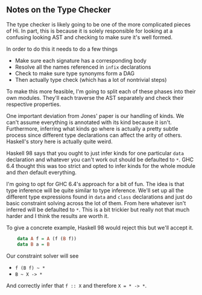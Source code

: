 ## Notes on the Type Checker

The type checker is likely going to be one of the more complicated
pieces of Hi. In part, this is because it is solely responsible for
looking at a confusing looking AST and checking to make sure it's well
formed.

In order to do this it needs to do a few things

 - Make sure each signature has a corresponding body
 - Resolve all the names referenced in `infix` declarations
 - Check to make sure type synonyms form a DAG
 - Then actually type check (which has a lot of nontrivial steps)

To make this more feasible, I'm going to split each of these phases
into their own modules. They'll each traverse the AST separately and
check their respective properties.

One important deviation from Jones' paper is our handling of kinds. We
can't assume everything is annotated with its kind because it
isn't. Furthermore, inferring what kinds go where is actually a pretty
subtle process since different type declarations can affect the arity
of others. Haskell's story here is actually quite weird.

Haskell 98 says that you ought to just infer kinds for one particular
`data` declaration and whatever you can't work out should be defaulted
to `*`. GHC 6.4 thought this was too strict and opted to infer kinds
for the whole module and *then* default everything.

I'm going to opt for GHC 6.4's approach for a bit of fun. The idea is
that type inference will be quite similar to type inference. We'll set
up all the different type expressions found in `data` and `class`
declarations and just do basic constraint solving across the lot of
them. From here whatever isn't inferred will be defaulted to `*`. This
is a bit trickier but really not that much harder and I think the
results are worth it.

To give a concrete example, Haskell 98 would reject this but we'll
accept it.

``` haskell
    data A f = A (f (B f))
    data B a = B
```

Our constraint solver will see

 - `f (B f) ~ *`
 - `B ~ X -> *`

And correctly infer that `f :: X` and therefore `X = * -> *`.
